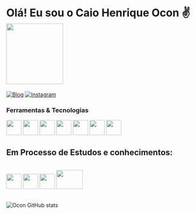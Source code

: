 <div style="display: inline_block;">  
    <h1>Olá! Eu sou o Caio Henrique Ocon ✌<br/>
    <img src="https://github.com/Caio0con/Caio0con/assets/145859787/393ced7b-130c-4fcb-884a-9054f66737e0" width="150" height="160" /> 
</div>
        
[![Blog](https://img.shields.io/badge/LinkedIn-0077B5?style=for-the-badge&logo=linkedin&logoColor=white)](https://www.linkedin.com/in/caio-henrique-ocon-842b59191/)
[![Instagram](https://img.shields.io/badge/Instagram-E4405F?style=for-the-badge&logo=instagram&logoColor=white)](https://www.instagram.com/caioocon_dev/)

### Ferramentas & Tecnologias
 <div style="display: inline_block;" 
    <img src="https://cdn.jsdelivr.net/gh/devicons/devicon@latest/icons/html5/html5-original-wordmark.svg" width="40" height="50" />
    <img src="https://cdn.jsdelivr.net/gh/devicons/devicon@latest/icons/css3/css3-original.svg" width="40" height="40"  />
    <img src="https://cdn.jsdelivr.net/gh/devicons/devicon@latest/icons/javascript/javascript-original.svg" width="40" height="40" />
    <img src="https://cdn.jsdelivr.net/gh/devicons/devicon@latest/icons/python/python-original.svg" width="40" height="40" />
    <img src="https://cdn.jsdelivr.net/gh/devicons/devicon@latest/icons/photoshop/photoshop-original.svg" width="40" height="40" />
    <img src="https://cdn.jsdelivr.net/gh/devicons/devicon@latest/icons/figma/figma-original.svg" width="40" height="40" /> 
    <img src="https://cdn.jsdelivr.net/gh/devicons/devicon@latest/icons/git/git-original.svg" width="40" height="40" />
    <img src="https://cdn.jsdelivr.net/gh/devicons/devicon@latest/icons/github/github-original.svg" width="40" height="40" />
    
</div>

## Em Processo de Estudos e conhecimentos:
<div style="display: inline_block"><br/>
    <img src="https://cdn.jsdelivr.net/gh/devicons/devicon@latest/icons/react/react-original-wordmark.svg" width="40" height="40" />
    <img src="https://cdn.jsdelivr.net/gh/devicons/devicon@latest/icons/nodejs/nodejs-original-wordmark.svg" width="40" height="40" />
    <img loading="lazy" src="https://cdn.jsdelivr.net/gh/devicons/devicon/icons/linux/linux-original.svg" width="40" height="40"/>
    <img src="https://cdn.jsdelivr.net/gh/devicons/devicon@latest/icons/tailwindcss/tailwindcss-original-wordmark.svg" width="70" height="50" />
</div>
<br/>

![Ocon GitHub stats](https://github-readme-stats.vercel.app/api?username=Caio0con&show_icons=true&theme=radical)

